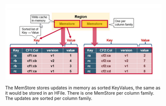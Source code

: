 ![](/assets/MemStore.png)

The MemStore stores updates in memory as sorted KeyValues, the same as it would be stored in an HFile. There is one MemStore per column family. The updates are sorted per column family.





